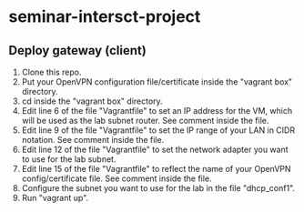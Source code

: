 # seminar-intersct-project

## Deploy gateway (client)
1. Clone this repo.
2. Put your OpenVPN configuration file/certificate inside the "vagrant box" directory.
3. cd inside the "vagrant box" directory.
4. Edit line 6 of the file "Vagrantfile" to set an IP address for the VM, which will be used as the lab subnet router. See comment inside the file.
5. Edit line 9 of the file "Vagrantfile" to set the IP range of your LAN in CIDR notation. See comment inside the file.
6. Edit line 12 of the file "Vagrantfile" to set the network adapter you want to use for the lab subnet.
7. Edit line 15 of the file "Vagrantfile" to reflect the name of your OpenVPN config/certificate file. See comment inside the file.
8. Configure the subnet you want to use for the lab in the file "dhcp_conf1".
9. Run "vagrant up".
